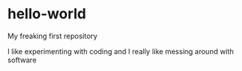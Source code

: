# hello-world
My freaking first repository

I like experimenting with coding and I really like messing around with software
